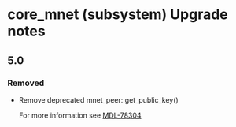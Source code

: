 # core_mnet (subsystem) Upgrade notes

## 5.0

### Removed

- Remove deprecated mnet_peer::get_public_key()

  For more information see [MDL-78304](https://tracker.moodle.org/browse/MDL-78304)
